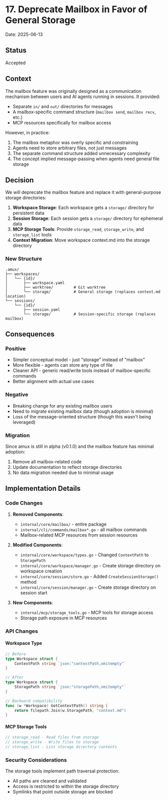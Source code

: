 # 17. Deprecate Mailbox in Favor of General Storage

Date: 2025-06-13

## Status

Accepted

## Context

The mailbox feature was originally designed as a communication mechanism between users and AI agents running in sessions. It provided:

- Separate `in/` and `out/` directories for messages
- A mailbox-specific command structure (`mailbox send`, `mailbox recv`, etc.)
- MCP resources specifically for mailbox access

However, in practice:

1. The mailbox metaphor was overly specific and constraining
2. Agents need to store arbitrary files, not just messages
3. The separate command structure added unnecessary complexity
4. The concept implied message-passing when agents need general file storage

## Decision

We will deprecate the mailbox feature and replace it with general-purpose storage directories:

1. **Workspace Storage**: Each workspace gets a `storage/` directory for persistent data
2. **Session Storage**: Each session gets a `storage/` directory for ephemeral data
3. **MCP Storage Tools**: Provide `storage_read`, `storage_write`, and `storage_list` tools
4. **Context Migration**: Move workspace context.md into the storage directory

### New Structure

```text
.amux/
├── workspaces/
│   └── {id}/
│       ├── workspace.yaml
│       ├── worktree/         # Git worktree
│       └── storage/          # General storage (replaces context.md location)
└── sessions/
    └── {id}/
        ├── session.yaml
        └── storage/          # Session-specific storage (replaces mailbox)
```

## Consequences

### Positive

- Simpler conceptual model - just "storage" instead of "mailbox"
- More flexible - agents can store any type of file
- Cleaner API - generic read/write tools instead of mailbox-specific commands
- Better alignment with actual use cases

### Negative

- Breaking change for any existing mailbox users
- Need to migrate existing mailbox data (though adoption is minimal)
- Loss of the message-oriented structure (though this wasn't being leveraged)

### Migration

Since amux is still in alpha (v0.1.0) and the mailbox feature has minimal adoption:

1. Remove all mailbox-related code
2. Update documentation to reflect storage directories
3. No data migration needed due to minimal usage

## Implementation Details

### Code Changes

1. **Removed Components**:
   - `internal/core/mailbox/` - entire package
   - `internal/cli/commands/mailbox*.go` - all mailbox commands
   - Mailbox-related MCP resources from session resources

2. **Modified Components**:
   - `internal/core/workspace/types.go` - Changed `ContextPath` to `StoragePath`
   - `internal/core/workspace/manager.go` - Create storage directory on workspace creation
   - `internal/core/session/store.go` - Added `CreateSessionStorage()` method
   - `internal/core/session/manager.go` - Create storage directory on session start

3. **New Components**:
   - `internal/mcp/storage_tools.go` - MCP tools for storage access
   - Storage path exposure in MCP resources

### API Changes

#### Workspace Type

```go
// Before
type Workspace struct {
    ContextPath string `json:"contextPath,omitempty"`
}

// After
type Workspace struct {
    StoragePath string `json:"storagePath,omitempty"`
}

// Backward compatibility
func (w *Workspace) GetContextPath() string {
    return filepath.Join(w.StoragePath, "context.md")
}
```

#### MCP Storage Tools

```go
// storage_read - Read files from storage
// storage_write - Write files to storage
// storage_list - List storage directory contents
```

### Security Considerations

The storage tools implement path traversal protection:

- All paths are cleaned and validated
- Access is restricted to within the storage directory
- Symlinks that point outside storage are blocked
